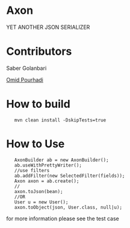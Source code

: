 Axon
====

YET ANOTHER JSON SERIALIZER

Contributors
===

Saber Golanbari

[Omid Pourhadi](http://omidbiz.com)


How to build
===

```
   mvn clean install -DskipTests=true
```

How to Use
===

```
   AxonBuilder ab = new AxonBuilder();
   ab.useWithPrettyWriter();
   //use filters
   ab.addFilter(new SelectedFilter(fields));
   Axon axon = ab.create();
   //
   axon.toJson(bean);
   //OR
   User u = new User();
   axon.toObject(json, User.class, null|u);
```

for more information please see the test case

